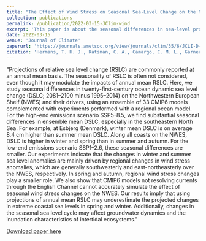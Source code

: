 ```yaml
---
title: "The Effect of Wind Stress on Seasonal Sea-Level Change on the Northwestern European Shelf"
collection: publications
permalink: /publication/2022-03-15-JClim-wind
excerpt: 'This paper is about the seasonal differences in sea-level projections.'
date: 2022-03-15
venue: 'Journal of Climate'
paperurl: 'https://journals.ametsoc.org/view/journals/clim/35/6/JCLI-D-21-0636.1.xml'
citation: 'Hermans, T. H. J., Katsman, C. A., Camargo, C. M. L., Garner, G. G., Kopp, R. E., & Slangen, A. B. A. (2022). The Effect of Wind Stress on Seasonal Sea-Level Change on the Northwestern European Shelf, Journal of Climate, 35(6), 1745-1759. https://doi.org/10.1175/JCLI-D-21-0636.1'
---
```

"Projections of relative sea level change (RSLC) are commonly reported at an annual mean basis. The seasonality of RSLC is often not considered, even though it may modulate the impacts of annual mean RSLC. Here, we study seasonal differences in twenty-first-century ocean dynamic sea level change (DSLC; 2081–2100 minus 1995–2014) on the Northwestern European Shelf (NWES) and their drivers, using an ensemble of 33 CMIP6 models complemented with experiments performed with a regional ocean model. For the high-end emissions scenario SSP5–8.5, we find substantial seasonal differences in ensemble mean DSLC, especially in the southeastern North Sea. For example, at Esbjerg (Denmark), winter mean DSLC is on average 8.4 cm higher than summer mean DSLC. Along all coasts on the NWES, DSLC is higher in winter and spring than in summer and autumn. For the low-end emissions scenario SSP1–2.6, these seasonal differences are smaller. Our experiments indicate that the changes in winter and summer sea level anomalies are mainly driven by regional changes in wind stress anomalies, which are generally southwesterly and east-northeasterly over the NWES, respectively. In spring and autumn, regional wind stress changes play a smaller role. We also show that CMIP6 models not resolving currents through the English Channel cannot accurately simulate the effect of seasonal wind stress changes on the NWES. Our results imply that using projections of annual mean RSLC may underestimate the projected changes in extreme coastal sea levels in spring and winter. Additionally, changes in the seasonal sea level cycle may affect groundwater dynamics and the inundation characteristics of intertidal ecosystems."

[Download paper here](https://journals.ametsoc.org/view/journals/clim/35/6/JCLI-D-21-0636.1.xml)
